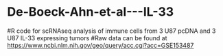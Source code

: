 # De-Boeck-Ahn-et-al---IL-33


#R code for scRNAseq analysis of immune cells from 3 U87 pcDNA and 3 U87 IL-33 expressing tumors
#Raw data can be found at https://www.ncbi.nlm.nih.gov/geo/query/acc.cgi?acc=GSE153487
